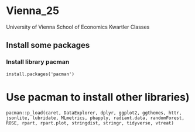 # Vienna_25
University of Vienna School of Economics Kwartler Classes

## Install some packages

### Install library pacman
```
install.packages('pacman')
```

# Use pacman to install other libraries)
```
pacman::p_load(caret, DataExplorer, dplyr, ggplot2, ggthemes, httr, jsonlite, lubridate, MLmetrics, pbapply, radiant.data, randomForest, ROSE, rpart, rpart.plot, stringdist, stringr, tidyverse, vtreat)
```
